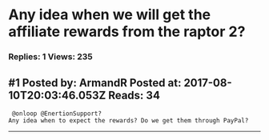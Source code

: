 # Any idea when we will get the affiliate rewards from the raptor 2?

### Replies: 1 Views: 235

## \#1 Posted by: ArmandR Posted at: 2017-08-10T20:03:46.053Z Reads: 34

```
 @onloop @EnertionSupport?
Any idea when to expect the rewards? Do we get them through PayPal?
```

---
